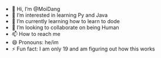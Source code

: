 - 👋 Hi, I’m @MoiDang
- 👀 I’m interested in learning Py and Java
- 🌱 I’m currently learning how to learn to dode
- 💞️ I’m looking to collaborate on being Human
- 📫 How to reach me 
- 😄 Pronouns: he/im
- ⚡ Fun fact: I am only 19 and am figuring out how this works

